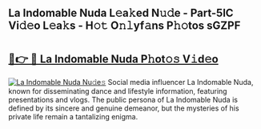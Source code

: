 ## La Indomable Nuda L𝚎a𝚔ed N𝚞𝚍e - Part-5lC Vi𝚍𝚎o L𝚎a𝚔s - H𝚘𝚝 O𝚗𝚕yf𝚊ns P𝚑𝚘tos sGZPF

# <h2><a href="http://kfc632.oniu.top/?m=La+Indomable+Nuda">🔗👉 🔴 La Indomable Nuda P𝚑ot𝚘𝚜 V𝚒d𝚎o</a></h2>

[![La Indomable Nuda Nu𝚍e𝚜](https://i.imgur.com/0qMVB7G.gif)](http://kfc632.oniu.top/?m=La+Indomable+Nuda)
Social media influencer La Indomable Nuda, known for disseminating dance and lifestyle information, featuring presentations and vlogs. The public persona of La Indomable Nuda is defined by its sincere and genuine demeanor, but the mysteries of his private life remain a tantalizing enigma.  
